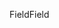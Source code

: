 <span data-ttu-id="4b03d-101">Field</span><span class="sxs-lookup"><span data-stu-id="4b03d-101">Field</span></span>

